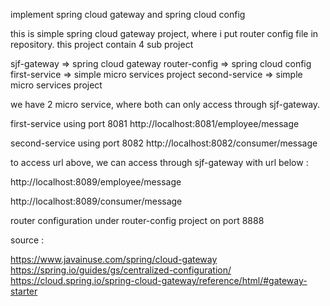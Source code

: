 implement spring cloud gateway and spring cloud config

this is simple spring cloud gateway project, where i put router config file in repository. this project contain 4 sub project

sjf-gateway => spring cloud gateway
router-config => spring cloud config
first-service => simple micro services project
second-service => simple micro services project


we have 2 micro service, where both can only access through sjf-gateway.

first-service using port 8081 http://localhost:8081/employee/message

second-service using port 8082 http://localhost:8082/consumer/message

to access url above, we can access through sjf-gateway with url below :

http://localhost:8089/employee/message 

http://localhost:8089/consumer/message

router configuration under router-config project on port 8888


source :

https://www.javainuse.com/spring/cloud-gateway
https://spring.io/guides/gs/centralized-configuration/ 
https://cloud.spring.io/spring-cloud-gateway/reference/html/#gateway-starter


